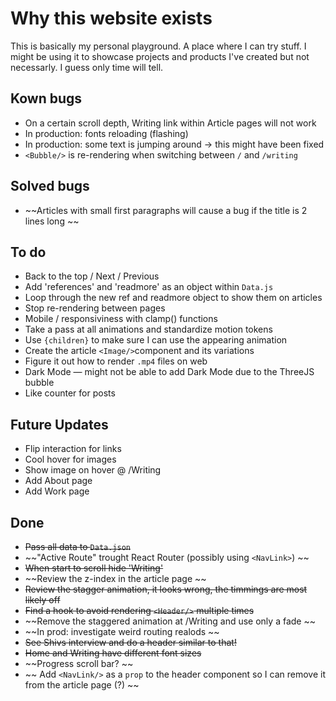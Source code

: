 # Why this website exists

This is basically my personal playground. A place where I can try stuff. I might be using it to showcase projects and products I've created but not necessarly. I guess only time will tell.

## Kown bugs

- On a certain scroll depth, Writing link within Article pages will not work
- In production: fonts reloading (flashing)
- In production: some text is jumping around -> this might have been fixed
- `<Bubble/>` is re-rendering when switching between `/` and `/writing`

## Solved bugs

- ~~Articles with small first paragraphs will cause a bug if the title is 2 lines long ~~

## To do

- Back to the top / Next / Previous
- Add 'references' and 'readmore' as an object within `Data.js`
- Loop through the new ref and readmore object to show them on articles
- Stop re-rendering between pages
- Mobile / responsiviness with clamp() functions
- Take a pass at all animations and standardize motion tokens
- Use `{children}` to make sure I can use the appearing animation
- Create the article `<Image/>`component and its variations
- Figure it out how to render `.mp4` files on web
- Dark Mode — might not be able to add Dark Mode due to the ThreeJS bubble
- Like counter for posts

## Future Updates

- Flip interaction for links
- Cool hover for images
- Show image on hover @ /Writing
- Add About page
- Add Work page

## Done

- ~~Pass all data to `Data.json`~~
- ~~"Active Route" trought React Router (possibly using `<NavLink>`) ~~
- ~~When start to scroll hide 'Writing'~~
- ~~Review the z-index in the article page ~~
- ~~Review the stagger animation, it looks wrong, the timmings are most likely off~~
- ~~Find a hook to avoid rendering `<Header/>` multiple times~~
- ~~Remove the staggered animation at /Writing and use only a fade ~~
- ~~In prod: investigate weird routing realods ~~
- ~~See Shivs interview and do a header similar to that!~~
- ~~Home and Writing have different font sizes~~
- ~~Progress scroll bar? ~~
- ~~ Add `<NavLink/>` as a `prop` to the header component so I can remove it from the article page (?) ~~
